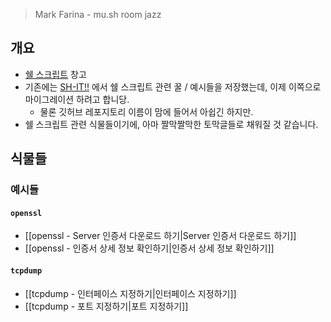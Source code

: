 > Mark Farina - mu.sh room jazz
## 개요

- [쉘 스크립트](https://en.wikipedia.org/wiki/Shell_script) 창고
- 기존에는 [SH-IT!!](https://github.com/haeramkeem/sh-it) 에서 쉘 스크립트 관련 꿀 / 예시들을 저장했는데, 이제 이쪽으로 마이그레이션 하려고 합니당.
	- 물론 깃허브 레포지토리 이름이 맘에 들어서 아쉽긴 하지만.
- 쉘 스크립트 관련 식물들이기에, 아마 짤막짤막한 토막글들로 채워질 것 같습니다.

## 식물들

### 예시들

#### `openssl`

- [[openssl - Server 인증서 다운로드 하기|Server 인증서 다운로드 하기]]
- [[openssl - 인증서 상세 정보 확인하기|인증서 상세 정보 확인하기]]

#### `tcpdump`

- [[tcpdump - 인터페이스 지정하기|인터페이스 지정하기]]
- [[tcpdump - 포트 지정하기|포트 지정하기]]